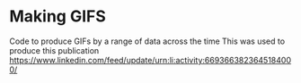 # Making GIFS

Code to produce GIFs by a range of data across the time
This was used to produce this publication https://www.linkedin.com/feed/update/urn:li:activity:6693663823645184000/
